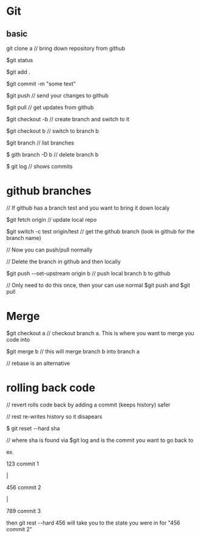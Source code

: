 # Git

## basic
git clone a // bring down repository from github

$git status

$git add .

$git commit -m "some text"

$git push // send your changes to github

$git pull // get updates from github

$git checkout -b // create branch and switch to it

$git checkout b // switch to branch b

$git branch // list branches

$ gith branch -D b // delete branch b

$ git log // shows commits

# github branches

// If github has a branch test and you want to bring it down localy

$git fetch origin // update local repo

$git switch -c test origin/test // get the github branch (look in github for the branch name)

// Now you can push/pull normally

// Delete the branch in github and then locally

$git push --set-upstream origin b // push local branch b to github

// Only need to do this once, then your can use normal $git push and $git pull

# Merge

$git checkout a // checkout branch a. This is where you want to merge you code into

$git merge b // this will merge branch b into branch a

// rebase is an alternative

# rolling back code

// revert rolls code back by adding a commit (keeps history) safer

// rest re-writes history so it disapears

$ git reset --hard sha

// where sha is found via $git log and is the commit you want to go back to

ex.

123 commit 1

|

456 commit 2

|

789 commit 3

then git rest --hard 456 will take you to the state you were in for "456 commit 2"
